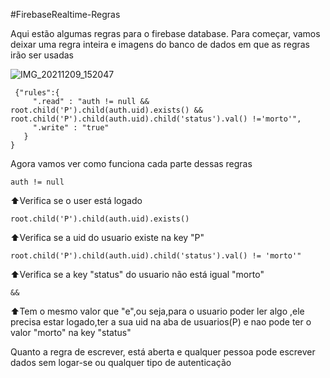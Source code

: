 #FirebaseRealtime-Regras 

Aqui estão algumas regras para o firebase database. Para começar, vamos deixar uma regra inteira e imagens do banco de dados em que as regras irão ser usadas



![IMG_20211209_152047](https://user-images.githubusercontent.com/65344982/145453538-eeb317b6-7dcc-44d1-89aa-6f37605a6420.png)


```
 {"rules":{
     ".read" : "auth != null && root.child('P').child(auth.uid).exists() && root.child('P').child(auth.uid).child('status').val() !='morto'",
     ".write" : "true"
   }
}
```


Agora vamos ver como funciona cada parte dessas regras


```
auth != null
```

⬆️Verifica se o user está logado



```
root.child('P').child(auth.uid).exists()
```

⬆️Verifica se  a uid do usuario existe na key "P"



```
root.child('P').child(auth.uid).child('status').val() != 'morto'"
```

⬆️Verifica se a key "status" do usuario não está igual "morto"



```
&&
```

⬆️Tem o mesmo valor que "e",ou seja,para o usuario poder ler algo ,ele precisa estar logado,ter a sua uid na aba de usuarios(P) e nao pode ter o valor "morto" na key "status"

Quanto a regra de escrever, está aberta e qualquer pessoa pode escrever dados sem logar-se ou qualquer tipo de autenticação

